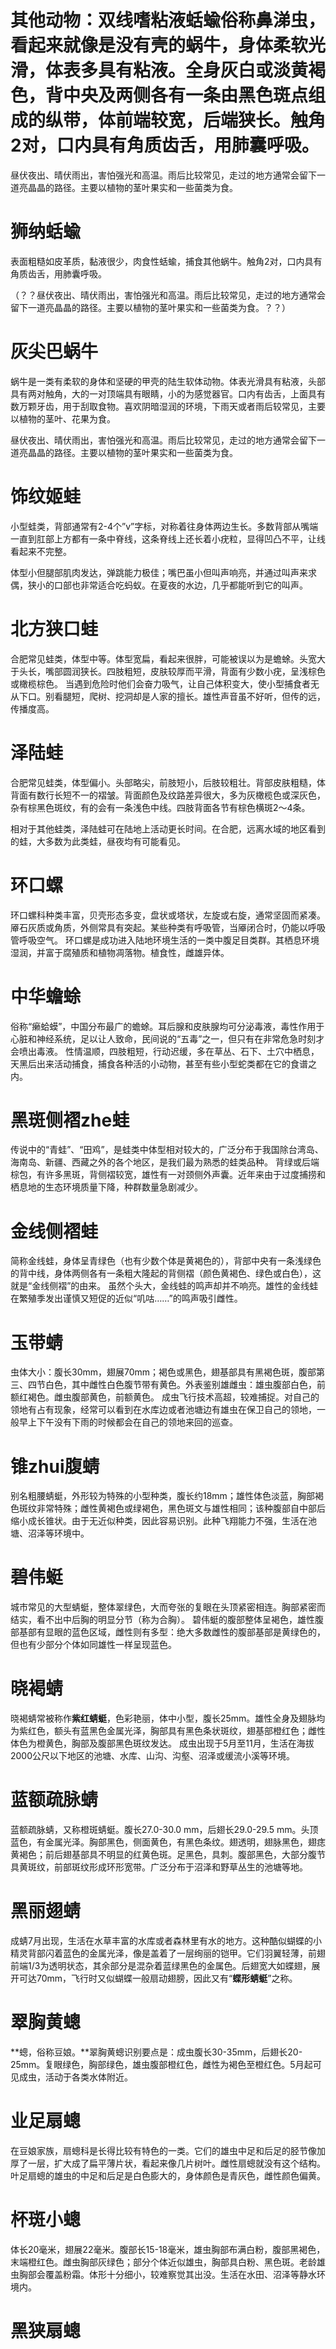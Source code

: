 # 其他动物：双线嗜粘液蛞蝓俗称鼻涕虫，看起来就像是没有壳的蜗牛，身体柔软光滑，体表多具有粘液。全身灰白或淡黄褐色，背中央及两侧各有一条由黑色斑点组成的纵带，体前端较宽，后端狭长。触角2对，口内具有角质齿舌，用肺囊呼吸。
昼伏夜出、晴伏雨出，害怕强光和高温。雨后比较常见，走过的地方通常会留下一道亮晶晶的路径。主要以植物的茎叶果实和一些菌类为食。
# 狮纳蛞蝓
表面粗糙如皮革质，黏液很少，肉食性蛞蝓，捕食其他蜗牛。触角2对，口内具有角质齿舌，用肺囊呼吸。

（？？昼伏夜出、晴伏雨出，害怕强光和高温。雨后比较常见，走过的地方通常会留下一道亮晶晶的路径。主要以植物的茎叶果实和一些菌类为食。？？）
# 灰尖巴蜗牛
蜗牛是一类有柔软的身体和坚硬的甲壳的陆生软体动物。体表光滑具有粘液，头部具有两对触角，大的一对顶端具有眼睛，小的为感觉器官。口内有齿舌，上面具有数万颗牙齿，用于刮取食物。喜欢阴暗湿润的环境，下雨天或者雨后较常见，主要以植物的茎叶、花果为食。

昼伏夜出、晴伏雨出，害怕强光和高温。雨后比较常见，走过的地方通常会留下一道亮晶晶的路径。主要以植物的茎叶果实和一些菌类为食。
# 饰纹姬蛙
小型蛙类，背部通常有2-4个”v”字标，对称着往身体两边生长。多数背部从嘴端一直到肛部上方都有一条中脊线，这条脊线上还长着小疣粒，显得凹凸不平，让线看起来不完整。

体型小但腿部肌肉发达，弹跳能力极佳；嘴巴虽小但叫声响亮，并通过叫声来求偶，狭小的口部也非常适合吃蚂蚁。在夏夜的水边，几乎都能听到它的叫声。
# 北方狭口蛙
合肥常见蛙类，体型中等。体型宽扁，看起来很胖，可能被误以为是蟾蜍。头宽大于头长，嘴部圆润狭长。四肢粗短，皮肤较厚而平滑，背面有少数小疣，呈浅棕色或橄榄棕色。
当遇到危险时他们会奋力吸气，让自己体积变大，使小型捕食者无从下口。别看腿短，爬树、挖洞却是人家的擅长。雄性声音虽不好听，但传的远，传播度高。
# 泽陆蛙
合肥常见蛙类，体型偏小。头部略尖，前肢短小，后肢较粗壮。背部皮肤粗糙，体背面有数行长短不一的褶皱。背面颜色及纹路差异很大，多为灰橄榄色或深灰色，杂有棕黑色斑纹，有的会有一条浅色中线。四肢背面各节有棕色横斑2～4条。

相对于其他蛙类，泽陆蛙可在陆地上活动更长时间。在合肥，远离水域的地区看到的蛙，大多数为此类蛙，昼夜均有可能看见。
# 环口螺
环口螺科种类丰富，贝壳形态多变，盘状或塔状，左旋或右旋，通常坚固而紧凑。厣石灰质或角质，外侧常具有突起。某些种类有呼吸管，当厣闭合时，仍能以呼吸管呼吸空气。
环口螺是成功进入陆地环境生活的一类中腹足目类群。其栖息环境湿润，并富于腐殖质和植物凋落物。植食性，雌雄异体。
# 中华蟾蜍
俗称“癞蛤蟆”，中国分布最广的蟾蜍。耳后腺和皮肤腺均可分泌毒液，毒性作用于心脏和神经系统，足以让人致命，民间说的“五毒”之一，但只有在非常危急时刻才会喷出毒液。
性情温顺，四肢粗短，行动迟缓，多在草丛、石下、土穴中栖息，天黑后出来活动捕食，捕食各种活的小动物，甚至有些小型蛇类都在它的食谱之内。
# 黑斑侧褶zhe蛙
传说中的“青蛙”、“田鸡”，是蛙类中体型相对较大的，广泛分布于我国除台湾岛、海南岛、新疆、西藏之外的各个地区，是我们最为熟悉的蛙类品种。
背绿或后端棕包，有许多黑斑，背侧褶较宽，雄性有一对颈侧外声囊。近年来由于过度捕捞和栖息地的生态环境质量下降，种群数量急剧减少。
# 金线侧褶蛙
简称金线蛙，身体呈青绿色（也有少数个体是黄褐色的），背部中央有一条浅绿色的背中线，身体两侧各有一条粗大隆起的背侧褶（颜色黄褐色、绿色或白色），这就是“金线侧褶”的由来。
虽然个头大，金线蛙的鸣声却并不响亮。雄性的金线蛙在繁殖季发出谨慎又短促的近似“叽咕……”的鸣声吸引雌性。
# 玉带蜻
虫体大小：腹长30mm，翅展70mm；褐色或黑色，翅基部具有黑褐色斑，腹部第三、四节白色，其中雌性白色腹节带有黄色。外表鉴别雄雌虫：雄虫腹部白色，前额红褐色。雌虫腹部黄色，前额黄色。
成虫飞行技术高超，较难捕捉。对自己的领地有占有现象，经常可以看到在水库边或者池塘边有雄虫在保卫自己的领地，一般早上下午没有下雨的时候都会在自己的领地来回的巡查。
# 锥zhui腹蜻
别名粗腰蜻蜓，外形较为特殊的小型种类，腹长约18mm；雄性体色淡蓝，胸部褐色斑纹非常特殊；雌性黄褐色或绿褐色，黑色斑文与雄性相同；该种腹部自中部后缩小成长锥状。由于无近似种类，因此容易识别。此种飞翔能力不强，生活在池塘、沼泽等环境中。
# 碧伟蜓
城市常见的大型蜻蜓，整体翠绿色，大而夸张的复眼在头顶紧密相连。胸部紧密而结实，看不出中后胸的明显分节（称为合胸）。
碧伟蜓的腹部整体呈褐色，雄性腹部基部有显眼的蓝色区域，雌性则有多型：绝大多数雌性的腹部基部是黄绿色的，但也有少部分个体如同雄性一样呈现蓝色。
# 晓褐蜻
晓褐蜻常被称作**紫红蜻蜓**，色彩艳丽，体中小型，腹长25mm。雄性全身及翅脉均为紫红色，额头有蓝黑色金属光泽，胸部具有黑色条状斑纹，翅基部橙红色；雌性体色为橙黄色，胸部及腹部黑色斑纹发达。
成虫出现于5月至11月，生活在海拔2000公尺以下地区的池塘、水库、山沟、沟壑、沼泽或缓流小溪等环境。
# 蓝额疏脉蜻
蓝额疏脉蜻，又称橙斑蜻蜓。腹长27.0-30.0 mm，后翅长29.0-29.5 mm。头顶蓝色，有金属光泽。胸部黑色，侧面黄色，有黑色条纹。翅透明，翅脉黑色，翅痣黄褐色；前后翅基部具不明显的红黄色斑。足黑色，具刺。腹部黑色，大部分腹节具黄斑纹，前部斑纹形成环形宽带。广泛分布于沼泽和野草丛生的池塘等地。 
# 黑丽翅蜻
成蜻7月出现，生活在水草丰富的水库或者森林里有水的地方。这种酷似蝴蝶的小精灵背部闪着蓝色的金属光泽，像是盖着了一层绚丽的铠甲。它们羽翼轻薄，前翅前端1/3为透明状态，其余部分是混杂着蓝绿黑色的金属色。后翅宽大如蝶翅，展开可达70mm，飞行时又似蝴蝶一般扇动翅膀，因此又有“**蝶形蜻蜓**”之称。
# 翠胸黄蟌
**蟌，俗称豆娘。**翠胸黄蟌识别要点是：成虫腹长30-35mm，后翅长20-25mm。复眼绿色，胸部绿色，雄虫腹部橙红色，雌性为褐色至橙红色。5月起可见成虫，活动于各类水体附近。
# 业足扇蟌
在豆娘家族，扇蟌科是长得比较有特色的一类。它们的雄虫中足和后足的胫节像加厚了一层，扩大成了扁平薄片状，看起来像几片树叶。雌性扇蟌就没有这个结构。叶足扇蟌的雄虫的中足和后足是白色膨大的，身体颜色是青灰色，雌性颜色偏黄。
# 杯斑小蟌
体长20毫米，翅展22毫米。腹部长15-18毫米，雄虫胸部布满白粉，腹部黑褐色，末端橙红色。雌虫胸部灰绿色；部分个体近似雄虫，胸部具白粉、黑色斑。老龄雄虫胸部会覆盖粉霜。体形十分细小，较难察觉其出没。生活在水田、沼泽等静水环境内。
# 黑狭扇蟌
